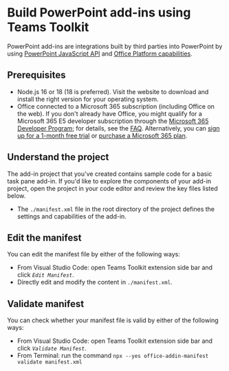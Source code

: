 # Build PowerPoint add-ins using Teams Toolkit

PowerPoint add-ins are integrations built by third parties into PowerPoint by using [PowerPoint JavaScript API](https://learn.microsoft.com/en-us/office/dev/add-ins/reference/overview/powerpoint-add-ins-reference-overview) and [Office Platform capabilities](https://learn.microsoft.com/en-us/office/dev/add-ins/overview/office-add-ins).

## Prerequisites

- Node.js 16 or 18 (18 is preferred). Visit the  website to download and install the right version for your operating system.
- Office connected to a Microsoft 365 subscription (including Office on the web). If you don't already have Office, you might qualify for a Microsoft 365 E5 developer subscription through the [Microsoft 365 Developer Program](https://developer.microsoft.com/en-us/microsoft-365/dev-program); for details, see the [FAQ](https://learn.microsoft.com/en-us/office/developer-program/microsoft-365-developer-program-faq#who-qualifies-for-a-microsoft-365-e5-developer-subscription-). Alternatively, you can [sign up for a 1-month free trial](https://www.microsoft.com/en-us/microsoft-365/try?rtc=1) or [purchase a Microsoft 365 plan](https://www.microsoft.com/en-us/microsoft-365/buy/compare-all-microsoft-365-products).

## Understand the project

The add-in project that you've created contains sample code for a basic task pane add-in. If you'd like to explore the components of your add-in project, open the project in your code editor and review the key files listed below. 

- The `./manifest.xml` file in the root directory of the project defines the settings and capabilities of the add-in.


## Edit the manifest

You can edit the manifest file by either of the following ways:

- From Visual Studio Code: open Teams Toolkit extension side bar and click *`Edit Manifest`*.
- Directly edit and modify the content in `./manifest.xml`.


## Validate manifest

You can check whether your manifest file is valid by either of the following ways:

- From Visual Studio Code: open Teams Toolkit extension side bar and click *`Validate Manifest`*.
- From Terminal: run the command `npx --yes office-addin-manifest validate manifest.xml`